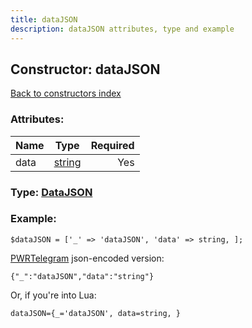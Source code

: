 ```yaml
---
title: dataJSON
description: dataJSON attributes, type and example
---
```

## Constructor: dataJSON  
[Back to constructors index](index.md)



### Attributes:

| Name     |    Type       | Required |
|----------|:-------------:|---------:|
|data|[string](../types/string.md) | Yes|



### Type: [DataJSON](../types/DataJSON.md)


### Example:

```
$dataJSON = ['_' => 'dataJSON', 'data' => string, ];
```  

[PWRTelegram](https://pwrtelegram.xyz) json-encoded version:

```
{"_":"dataJSON","data":"string"}
```


Or, if you're into Lua:  


```
dataJSON={_='dataJSON', data=string, }

```


